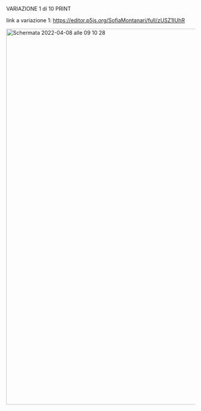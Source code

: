VARIAZIONE 1 di 10 PRINT


link a variazione 1: https://editor.p5js.org/SofiaMontanari/full/zUSZ1IUhR

<img width="1001" alt="Schermata 2022-04-08 alle 09 10 28" src="https://user-images.githubusercontent.com/101251566/162727930-ea6c2094-dddd-405d-bfc3-c4db76565cbb.png">
